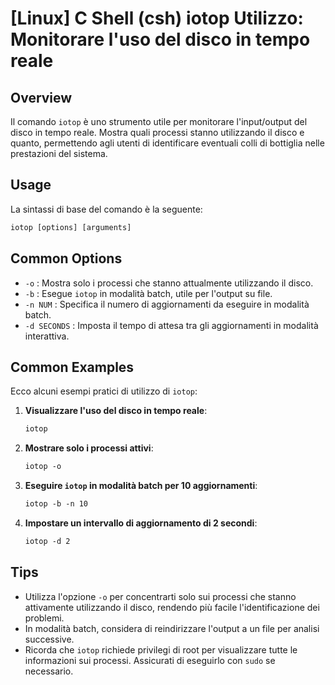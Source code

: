 # [Linux] C Shell (csh) iotop Utilizzo: Monitorare l'uso del disco in tempo reale

## Overview
Il comando `iotop` è uno strumento utile per monitorare l'input/output del disco in tempo reale. Mostra quali processi stanno utilizzando il disco e quanto, permettendo agli utenti di identificare eventuali colli di bottiglia nelle prestazioni del sistema.

## Usage
La sintassi di base del comando è la seguente:

```csh
iotop [options] [arguments]
```

## Common Options
- `-o` : Mostra solo i processi che stanno attualmente utilizzando il disco.
- `-b` : Esegue `iotop` in modalità batch, utile per l'output su file.
- `-n NUM` : Specifica il numero di aggiornamenti da eseguire in modalità batch.
- `-d SECONDS` : Imposta il tempo di attesa tra gli aggiornamenti in modalità interattiva.

## Common Examples
Ecco alcuni esempi pratici di utilizzo di `iotop`:

1. **Visualizzare l'uso del disco in tempo reale**:
   ```csh
   iotop
   ```

2. **Mostrare solo i processi attivi**:
   ```csh
   iotop -o
   ```

3. **Eseguire `iotop` in modalità batch per 10 aggiornamenti**:
   ```csh
   iotop -b -n 10
   ```

4. **Impostare un intervallo di aggiornamento di 2 secondi**:
   ```csh
   iotop -d 2
   ```

## Tips
- Utilizza l'opzione `-o` per concentrarti solo sui processi che stanno attivamente utilizzando il disco, rendendo più facile l'identificazione dei problemi.
- In modalità batch, considera di reindirizzare l'output a un file per analisi successive.
- Ricorda che `iotop` richiede privilegi di root per visualizzare tutte le informazioni sui processi. Assicurati di eseguirlo con `sudo` se necessario.